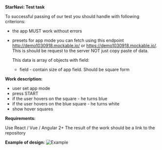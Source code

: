 **StarNavi: Test task**

To successful passing of our test you should handle with following criterions:

- the app MUST work without errors
- presets for app mode you can fetch using this endpoint http://demo1030918.mockable.io/ or https://demo1030918.mockable.io/. This is should be request to the server NOT just copy paste of data.

  This data is array of objects with field:
  - field - contain size of app field. Should be square form

**Work description:**

* user set app mode
* press START
* if the user hovers on the square - he turns blue
* if the user hovers on the blue square - he turns white
* show hover squares

**Requirements:**

Use React / Vue / Angular 2+
The result of the work should be a link to the repository

**Example of design:** ![Example](https://starnavi-frontend-test-task-v3.netlify.app/static/media/image.09b1bfd4.png)
